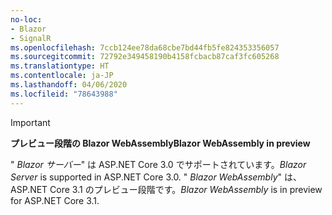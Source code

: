 ```yaml
---
no-loc:
- Blazor
- SignalR
ms.openlocfilehash: 7ccb124ee78da68cbe7bd44fb5fe824353356057
ms.sourcegitcommit: 72792e349458190b4158fcbacb87caf3fc605268
ms.translationtype: HT
ms.contentlocale: ja-JP
ms.lasthandoff: 04/06/2020
ms.locfileid: "78643988"
---
```

> [!IMPORTANT]
> <span data-ttu-id="c53e9-101">**プレビュー段階の Blazor WebAssembly**</span><span class="sxs-lookup"><span data-stu-id="c53e9-101">**Blazor WebAssembly in preview**</span></span>
>
> <span data-ttu-id="c53e9-102">" *Blazor サーバー*" は ASP.NET Core 3.0 でサポートされています。</span><span class="sxs-lookup"><span data-stu-id="c53e9-102">*Blazor Server* is supported in ASP.NET Core 3.0.</span></span> <span data-ttu-id="c53e9-103">" *Blazor WebAssembly*" は、ASP.NET Core 3.1 のプレビュー段階です。</span><span class="sxs-lookup"><span data-stu-id="c53e9-103">*Blazor WebAssembly* is in preview for ASP.NET Core 3.1.</span></span>
